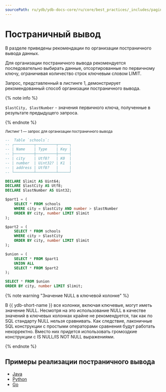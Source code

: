 ```yaml
---
sourcePath: ru/ydb/ydb-docs-core/ru/core/best_practices/_includes/paging.md
---
```

# Постраничный вывод

В разделе приведены рекомендации по организации постраничного вывода данных.

Для организации постраничного вывода рекомендуется последовательно выбирать данные, отсортированные по первичному ключу, ограничивая количество строк ключевым словом LIMIT.

Запрос, представленный в листинге 1, демонстрирует рекомендованный способ организации постраничного вывода.

{% note info %}

`$lastCity, $lastNumber` - значения первичного ключа, полученные в результате предыдущего запроса.

{% endnote %}

<small>Листинг 1 — запрос для организации постраничного вывода</small>

```sql
--  Table `schools`:
-- ┌─────────┬─────────┬─────┐
-- | Name    | Type    | Key |
-- ├─────────┼─────────┼─────┤
-- | city    | Utf8?   | K0  |
-- | number  | Uint32? | K1  |
-- | address | Utf8?   |     |
-- └─────────┴─────────┴─────┘

DECLARE $limit AS Uint64;
DECLARE $lastCity AS Utf8;
DECLARE $lastNumber AS Uint32;

$part1 = (
    SELECT * FROM schools
    WHERE city = $lastCity AND number > $lastNumber
    ORDER BY city, number LIMIT $limit
);

$part2 = (
    SELECT * FROM schools
    WHERE city > $lastCity
    ORDER BY city, number LIMIT $limit
);

$union = (
    SELECT * FROM $part1
    UNION ALL
    SELECT * FROM $part2
);

SELECT * FROM $union
ORDER BY city, number LIMIT $limit;
```

{% note warning "Значение NULL в ключевой колонке" %}

В {{ ydb-short-name }} все колонки, включая ключевые, могут иметь значение NULL. Несмотря на это использование NULL в качестве значений в ключевых колонках крайне не рекомендуется, так как по SQL стандарту NULL нельзя сравнивать. Как следствие, лаконичные SQL конструкции с простыми операторами сравнения будут работать некорректно. Вместо них придется использовать громоздкие конструкции с IS NULL/IS NOT NULL выражениями.

{% endnote %}

## Примеры реализации постраничного вывода

* [Java](https://github.com/yandex-cloud/ydb-java-sdk/tree/master/examples/src/main/java/com/yandex/ydb/examples/pagination)
* [Python](https://github.com/ydb-platform/ydb-python-sdk/tree/main/examples/pagination)
* [Go](https://github.com/ydb-platform/ydb-go-examples/tree/master/pagination)
